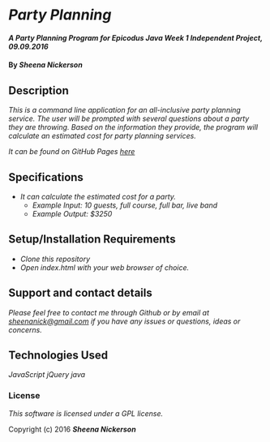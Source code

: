 # _Party Planning_

#### _A Party Planning Program for Epicodus Java Week 1 Independent Project, 09.09.2016_

#### By _**Sheena Nickerson**_

## Description

_This is a command line application for an all-inclusive party planning service. The user will be prompted with several questions about a party they are throwing. Based on the information they provide, the program will calculate an estimated cost for party planning services._

_It can be found on GitHub Pages [here](https://sheenanick.github.io/java-party-planning)_

## Specifications

* _It can calculate the estimated cost for a party._
  * _Example Input: 10 guests, full course, full bar, live band_
  * _Example Output: $3250_

## Setup/Installation Requirements

* _Clone this repository_
* _Open index.html with your web browser of choice._

## Support and contact details

_Please feel free to contact me through Github or by email at sheenanick@gmail.com if you have any issues or questions, ideas or concerns._

## Technologies Used

_JavaScript_
_jQuery_
_java_

### License

*This software is licensed under a GPL license.*

Copyright (c) 2016 **_Sheena Nickerson_**
